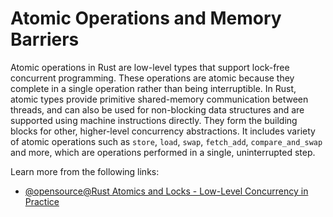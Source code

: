 # Atomic Operations and Memory Barriers

Atomic operations in Rust are low-level types that support lock-free concurrent programming. These operations are atomic because they complete in a single operation rather than being interruptible. In Rust, atomic types provide primitive shared-memory communication between threads, and can also be used for non-blocking data structures and are supported using machine instructions directly. They form the building blocks for other, higher-level concurrency abstractions. It includes variety of atomic operations such as `store`, `load`, `swap`, `fetch_add`, `compare_and_swap` and more, which are operations performed in a single, uninterrupted step.

Learn more from the following links:

- [@opensource@Rust Atomics and Locks - Low-Level Concurrency in Practice](https://marabos.nl/atomics/)
